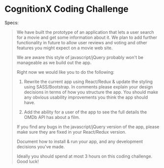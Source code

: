 # CognitionX Coding Challenge


Specs:
> We have built the prototype of an application that lets a user search for a movie and get some information about it. We plan to add
further functionality in future to allow user reviews and voting and other features you might expect on a movie web site.
>
> We are aware this style of javascript/jQuery probably won't be manageable as we build out the app.
>
> Right now we would like you to do the following:
>
>   1. Rewrite the current app using React/Redux & update the styling using SASS/Bootstrap. In comments please explain your design decisions in terms of how you structure the app.
>You should make any obvious usability improvements you think the app should have.
>
>   2. Add the ability for a user of the app to see the full details the OMDb API has about a film.
>
>If you find any bugs in the javascript/jQuery version of the app, please make sure they are fixed in your React/Redux version.
>
>Document how to install & run your app, and any development decisions you've made.
>
>Ideally you should spend at most 3 hours on this coding challenge. Good luck!
